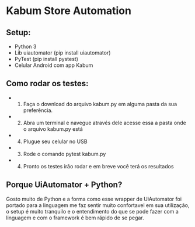 # Kabum Store Automation

## Setup:
* Python 3
* Lib uiautomator (pip install uiautomator)
* PyTest (pip install pystest)
* Celular Android com app Kabum

## Como rodar os testes:
- 1. Faça o download do arquivo kabum.py em alguma pasta da sua preferência.
- 2. Abra um terminal e navegue através dele acesse essa a pasta onde o arquivo kabum.py está
- 4. Plugue seu celular no USB
- 3. Rode o comando pytest kabum.py
- 4. Pronto os testes irão rodar e em breve você terá os resultados

## Porque UiAutomator + Python?
Gosto muito de Python e a forma como esse wrapper de UiAutomator foi portado para a linguagem me faz sentir muito confortavel em sua utilização, o setup é muito tranquilo e o entendimento do que se pode fazer com a linguagem e com o framework é bem rápido de se pegar.
